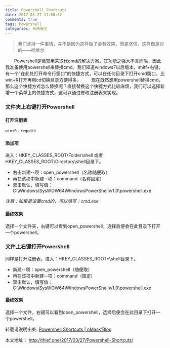 ```yaml
---
title: Powershell Shortcuts
date: 2017-03-27 11:50:52
comments: true
tags: Powershell
categories: 系统安全
---
```

<blockquote class="blockquote-center">我们坚持一件事情，并不是因为这样做了会有效果，而是坚信，这样做是对的——哈维尔</blockquote>
　　Powershell是微软用来取代cmd的解决方案，其功能之强大不言而喻，因此我准备使用powershell来替换cmd。我们知道windows7以后版本，shitf+右键，有一个"在此处打开命令行窗口"的快捷方式，可以在任何目录下打开cmd窗口，比win+R打开再用cd切换目录方便得多。
<!--more -->
　　现在既然想用powershell替换cmd，那么这个快捷方式怎么替换呢？直接替换这个快捷方式比较麻烦，我们可以选择新增一个菜单上的快捷方式，这可以通过修改注册表来实现。

### 文件夹上右键打开Powershell

#### 打开注册表
```bash
win+R：regedit
```
#### 添加项
进入：HKEY_CLASSES_ROOT\Folder\shell 或者 HKEY_CLASSES_ROOT\Directory\shell目录下。

* 右击新建--项：open_powershell（名称随便取）
* 再在该项中新建--项：command（名称固定）
* 双击默认，填写值：C:\Windows\SysWOW64\WindowsPowerShell\v1.0\powershell.exe

*注意：如果是设置cmd的，可以填写：cmd.exe*

#### 最终效果
选择一个文件夹，右键可以看到open_powershell，选择后便会在此目录下打开一个powershell。

### 文件上右键打开Powershell
同样是打开注册表，进入：HKEY_CLASSES_ROOT\*\shell目录下。

* 新建--项：open_powershell（随便取）
* 再在该项中新建--项：command（固定）
* 双击默认，填写值：C:\Windows\SysWOW64\WindowsPowerShell\v1.0\powershell.exe

#### 最终效果
选择一个文件，右键可以看到open_powershell，选择后便会在此目录下打开一个powershell。




转载请说明出处:
[Powershell Shortcuts | nMask'Blog](http://thief.one/2017/03/27/Powershell-Shortcuts/)

本文地址：
http://thief.one/2017/03/27/Powershell-Shortcuts/
